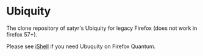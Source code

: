 # Ubiquity

The clone repository of satyr's Ubiquity for legacy Firefox (does not work in firefox 57+).

Please see [iShell](https://github.com/GChristensen/ishell) if you need Ubuquity on Firefox Quantum.